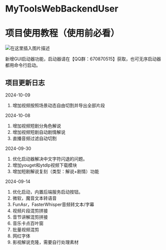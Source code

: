# MyToolsWebBackendUser

# 项目使用教程（使用前必看）
![在这里插入图片描述](https://i-blog.csdnimg.cn/direct/248562ecf5524049b1cd1c0d18c82777.png)



新增GUI启动器功能，启动器请在【QQ群：670870515】获取，也可无序启动器都用命令行启动。



## 项目更新日志

2024-10-09

1. 增加视频按照场景动态自由切割并导出全部片段

2024-10-08

1. 增加视频短剧分角色解说
2. 增加视频短剧自动剧情解说
3. 直播音频过滤自动切割



2024-09-30

1. 优化启动器解决中文字符闪退的问题。
2. 增加youget和ytdlp视频下载模块
3. 增加短剧解说复刻（类型：解说+剧情）功能



2024-09-14

1. 优化启动，内置后端服务启动按钮。
2. 微软，魔音文本转语音
3. FunAsr，FasterWhisper音频转文本/字幕
4. 视频片段混剪拼接
5. 音节讲解混剪拼接
6. 音乐卡点百叶窗
7. 批量视频混剪
8. 网红字体
9. 影视解说克隆，需要自行处理素材

